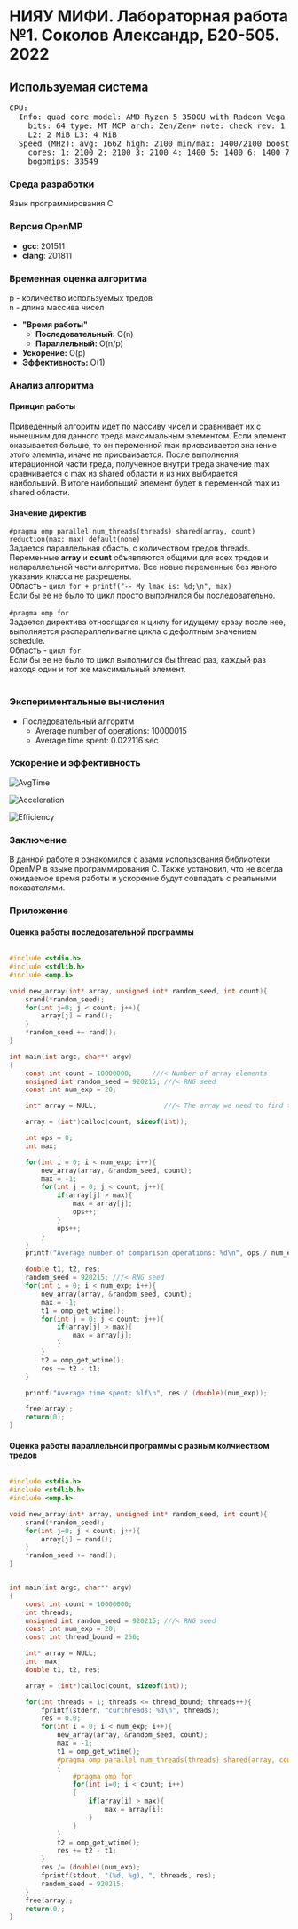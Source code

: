 <h1>НИЯУ МИФИ. Лабораторная работа №1. Соколов Александр, Б20-505. 2022</h1>

<h2>Используемая система</h2>

<pre>CPU:
  Info: quad core model: AMD Ryzen 5 3500U with Radeon Vega Mobile Gfx
    bits: 64 type: MT MCP arch: Zen/Zen+ note: check rev: 1 cache: L1: 384 KiB
    L2: 2 MiB L3: 4 MiB
  Speed (MHz): avg: 1662 high: 2100 min/max: 1400/2100 boost: enabled
    cores: 1: 2100 2: 2100 3: 2100 4: 1400 5: 1400 6: 1400 7: 1400 8: 1400
    bogomips: 33549
</pre>
<h3>Среда разработки</h3>
<p>Язык программирования C</p>
<h3>Версия OpenMP</h3>
<ul>
    <li><b>gcc</b>:   201511</li>
    <li><b>clang</b>: 201811</li>
</ul>

<h3>Временная оценка алгоритма</h3>
p - количество используемых тредов<br>
n - длина массива чисел</p>
<ul>
    <li>
        <b>"Время работы"</b>
        <ul>
            <li><b>Последовательный:</b>   O(n)</li>
            <li><b>Параллельный:</b>   O(n/p)</li>
        </ul>
    </li>
    <li><b>Ускорение:</b> O(p)</li>
    <li><b>Эффективность:</b> O(1)</li>
</ul>
<h3>Анализ алгоритма</h3>
<h4>Принцип работы</h4>
Приведенный алгоритм идет по массиву чисел и сравнивает их с нынешним для данного треда максимальным элементом. Если элемент оказывается больше, то он переменной max присваивается значение этого элемнта, иначе не присваивается.
После выполнения итерационной части треда, полученное внутри треда значение max сравнивается с max из shared области и из них выбирается наибольший. В итоге наибольший элемент будет в переменной max из shared области.
<h4>Значение директив</h4>
<code>#pragma omp parallel num_threads(threads) shared(array, count) reduction(max: max) default(none)</code><br>
Задается параллельная обасть, с количеством тредов threads. Переменные <b>array</b> и <b>count</b> объявляются общими для всех тредов и непараллельной части алгоритма. Все новые переменные без явного указания класса не разрешены.<br>
Область - <code>цикл for + printf("-- My lmax is: %d;\n", max)</code><br>
Если бы ее не было то цикл просто выполнился бы последовательно.<br><br>
<code>#pragma omp for</code><br>
Задается директива относящаяся к циклу for идущему сразу после нее, выполняется распараллеливагие цикла с дефолтным значением schedule.<br>
Область - <code>цикл for</code><br>
Если бы ее не было то цикл выполнился бы thread раз, каждый раз находя один и тот же максимальный элемент.<br><br>
<h3>Экспериментальные вычисления</h3>
<ul>
    <li>
        Последовательный алгоритм
        <ul>
            <li>Average number of operations: 10000015</li>
            <li>Average time spent: 0.022116 sec</li>
        </ul>
    </li>
</ul>
<h3>Ускорение и эффективность</h3>

![AvgTime](https://user-images.githubusercontent.com/75146596/192174536-ed62b228-2601-400f-930d-93539fa16697.png)

![Acceleration](https://user-images.githubusercontent.com/75146596/192174546-bd3a64c0-a8ca-4d93-8415-3977d8f81c30.png)

![Efficiency](https://user-images.githubusercontent.com/75146596/192174550-0e059cb8-4c86-49fe-9433-2a2cbbca8a01.png)


<h3>Заключение</h3>
В данной работе я ознакомился с азами использования библиотеки OpenMP в языке программирования C. Также установил, что не всегда ожидаемое время работы и ускорение будут совпадать с реальными показателями.
<h3>Приложение</h3>
<h4>Оценка работы последовательной программы</h4>

```c

#include <stdio.h>
#include <stdlib.h>
#include <omp.h>

void new_array(int* array, unsigned int* random_seed, int count){
    srand(*random_seed);
    for(int j=0; j < count; j++){
        array[j] = rand();
    }
    *random_seed += rand();
}

int main(int argc, char** argv)
{
    const int count = 10000000;     ///< Number of array elements
    unsigned int random_seed = 920215; ///< RNG seed
    const int num_exp = 20;

    int* array = NULL;                 ///< The array we need to find the max in

    array = (int*)calloc(count, sizeof(int));

    int ops = 0;
    int max;

    for(int i = 0; i < num_exp; i++){
        new_array(array, &random_seed, count);
        max = -1;
        for(int j = 0; j < count; j++){
            if(array[j] > max){
                max = array[j];
                ops++;
            }
            ops++;
        }
    }
    printf("Average number of comparison operations: %d\n", ops / num_exp);

    double t1, t2, res;
    random_seed = 920215; ///< RNG seed
    for(int i = 0; i < num_exp; i++){
        new_array(array, &random_seed, count);
        max = -1;
        t1 = omp_get_wtime();
        for(int j = 0; j < count; j++){
            if(array[j] > max){
                max = array[j];
            }
        }
        t2 = omp_get_wtime();
        res += t2 - t1;
    }

    printf("Average time spent: %lf\n", res / (double)(num_exp));

    free(array);
    return(0);
}
```
<h4>Оценка работы параллельной программы с разным колчиеством тредов</h4>

```c

#include <stdio.h>
#include <stdlib.h>
#include <omp.h>

void new_array(int* array, unsigned int* random_seed, int count){
    srand(*random_seed);
    for(int j=0; j < count; j++){
        array[j] = rand();
    }
    *random_seed += rand();
}


int main(int argc, char** argv)
{
    const int count = 10000000;
    int threads;
    unsigned int random_seed = 920215; ///< RNG seed
    const int num_exp = 20;
    const int thread_bound = 256;

    int* array = NULL;
    int  max;
    double t1, t2, res;

    array = (int*)calloc(count, sizeof(int));

    for(int threads = 1; threads <= thread_bound; threads++){
        fprintf(stderr, "curthreads: %d\n", threads);
        res = 0.0;
        for(int i = 0; i < num_exp; i++){
            new_array(array, &random_seed, count);
            max = -1;
            t1 = omp_get_wtime();
            #pragma omp parallel num_threads(threads) shared(array, count) reduction(max: max) default(none)
            {
                #pragma omp for
                for(int i=0; i < count; i++)
                {
                    if(array[i] > max){
                        max = array[i];
                    }
                }
            }
            t2 = omp_get_wtime();
            res += t2 - t1;
        }
        res /= (double)(num_exp);
        fprintf(stdout, "(%d, %g), ", threads, res);
        random_seed = 920215;
    }
    free(array);
    return(0);
}
```
